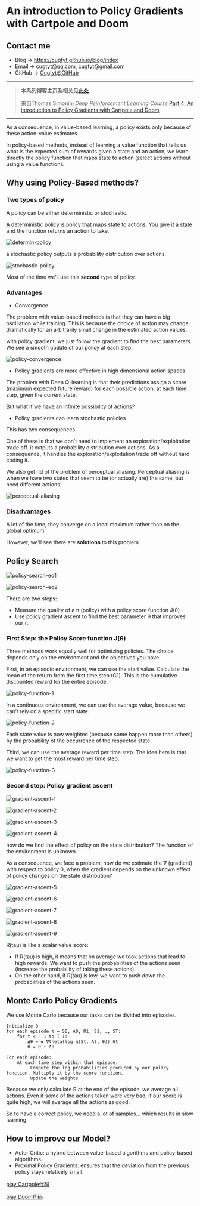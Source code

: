 # An introduction to Policy Gradients with Cartpole and Doom

## Contact me

* Blog -> <https://cugtyt.github.io/blog/index>
* Email -> <cugtyt@qq.com>, <cugtyt@gmail.com>
* GitHub -> [Cugtyt@GitHub](https://github.com/Cugtyt)

---

> **本系列博客主页及相关见**[**此处**](https://cugtyt.github.io/blog/rl-notes/index)  
>
> 来自Thomas Simonini *Deep Reinforcement Learning Course* [Part 4: An introduction to Policy Gradients with Cartpole and Doom](https://medium.freecodecamp.org/an-introduction-to-policy-gradients-with-cartpole-and-doom-495b5ef2207f)

---

As a consequence, in value-based learning, a policy exists only because of these action-value estimates.

In policy-based methods, instead of learning a value function that tells us what is the expected sum of rewards given a state and an action, we learn directly the policy function that maps state to action (select actions without using a value function).

## Why using Policy-Based methods?

### Two types of policy

A policy can be either deterministic or stochastic.

A deterministic policy is policy that maps state to actions. You give it a state and the function returns an action to take.

![determin-policy](R/determin-policy.png)

a stochastic policy outputs a probability distribution over actions.

![stochastic-policy](R/stochastic-policy.png)

Most of the time we’ll use this **second** type of policy.

### Advantages

* Convergence

The problem with value-based methods is that they can have a big oscillation while training. This is because the choice of action may change dramatically for an arbitrarily small change in the estimated action values.

with policy gradient, we just follow the gradient to find the best parameters. We see a smooth update of our policy at each step.

![policy-convergence](R/policy-convergence.png)

* Policy gradients are more effective in high dimensional action spaces

The problem with Deep Q-learning is that their predictions assign a score (maximum expected future reward) for each possible action, at each time step, given the current state.

But what if we have an infinite possibility of actions?

* Policy gradients can learn stochastic policies

This has two consequences.

One of these is that we don’t need to implement an exploration/exploitation trade off. it outputs a probability distribution over actions. As a consequence, it handles the exploration/exploitation trade off without hard coding it.

We also get rid of the problem of perceptual aliasing. Perceptual aliasing is when we have two states that seem to be (or actually are) the same, but need different actions.

![perceptual-aliasing](R/perceptual-aliasing.png)

### Disadvantages

A lot of the time, they converge on a local maximum rather than on the global optimum.

However, we’ll see there are **solutions** to this problem.

## Policy Search

![policy-search-eq1](R/policy-search-eq1.png)

![policy-search-eq2](R/policy-search-eq2.png)

There are two steps:

* Measure the quality of a π (policy) with a policy score function J(θ)
* Use policy gradient ascent to find the best parameter θ that improves our π.

### First Step: the Policy Score function J(θ)

Three methods work equally well for optimizing policies. The choice depends only on the environment and the objectives you have.

First, in an episodic environment, we can use the start value. Calculate the mean of the return from the first time step (G1). This is the cumulative discounted reward for the entire episode.

![policy-function-1](R/policy-function-1.png)

In a continuous environment, we can use the average value, because we can’t rely on a specific start state.

![policy-function-2](R/policy-function-2.png)

Each state value is now weighted (because some happen more than others) by the probability of the occurrence of the respected state.

Third, we can use the average reward per time step. The idea here is that we want to get the most reward per time step.

![policy-function-3](R/policy-function-3.png)

### Second step: Policy gradient ascent

![gradient-ascent-1](R/gradient-ascent-1.png)

![gradient-ascent-2](R/gradient-ascent-2.png)

![gradient-ascent-3](R/gradient-ascent-3.png)

![gradient-ascent-4](R/gradient-ascent-4.png)

how do we find the effect of policy on the state distribution? The function of the environment is unknown.

As a consequence, we face a problem: how do we estimate the ∇ (gradient) with respect to policy θ, when the gradient depends on the unknown effect of policy changes on the state distribution?

![gradient-ascent-5](R/gradient-ascent-5.png)

![gradient-ascent-6](R/gradient-ascent-6.png)

![gradient-ascent-7](R/gradient-ascent-7.png)

![gradient-ascent-8](R/gradient-ascent-8.png)

![gradient-ascent-9](R/gradient-ascent-9.png)

R(tau) is like a scalar value score:

* If R(tau) is high, it means that on average we took actions that lead to high rewards. We want to push the probabilities of the actions seen (increase the probability of taking these actions).
* On the other hand, if R(tau) is low, we want to push down the probabilities of the actions seen.

## Monte Carlo Policy Gradients

We use Monte Carlo because our tasks can be divided into episodes.

``` raw
Initialize θ
for each episode τ = S0, A0, R1, S1, …, ST:
    for t <-- 1 to T-1:
        Δθ = α ∇theta(log π(St, At, θ)) Gt
        θ = θ + Δθ

For each episode:
    At each time step within that episode:
         Compute the log probabilities produced by our policy function. Multiply it by the score function.
         Update the weights
```

Because we only calculate R at the end of the episode, we average all actions. Even if some of the actions taken were very bad, if our score is quite high, we will average all the actions as good.

So to have a correct policy, we need a lot of samples… which results in slow learning.

## How to improve our Model?

* Actor Critic: a hybrid between value-based algorithms and policy-based algorithms.
* Proximal Policy Gradients: ensures that the deviation from the previous policy stays relatively small.

[play Cartpole代码](https://gist.github.com/simoninithomas/7a3357966eaebd58dddb6166c9135930#file-cartpole-reinforce-monte-carlo-policy-gradients-ipynb)

[play Doom代码](https://gist.github.com/simoninithomas/be159fc279cb1e927eec50e85f7483a0#file-doom-reinforce-monte-carlo-policy-gradients-ipynb)